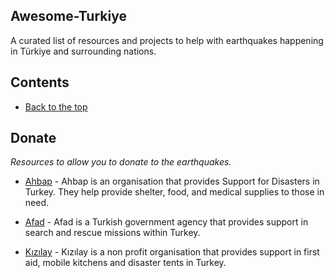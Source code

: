 
## Awesome-Turkiye

 A curated list of resources and projects to help with earthquakes happening in Türkiye and surrounding nations. 
## Contents

- [Back to the top](#contents)
## Donate

_Resources to allow you to donate to the earthquakes._

- [Ahbap](https://ahbap.org/disasters-turkey) - Ahbap is an organisation that provides Support for Disasters in Turkey. They help provide shelter, food, and medical supplies to those in need.

- [Afad](https://en.afad.gov.tr/earthquake-humanitarian-aid-campaign) - Afad is a Turkish government agency that provides support in search and rescue missions within Turkey.

- [Kızılay](https://www.kizilay.org.tr/Bagis/BagisKategorisel/9/disaster-donations) - Kızılay is a non profit organisation that provides support in first aid, mobile kitchens and disaster tents in Turkey.